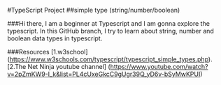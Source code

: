 #TypeScript Project
##simple type (string/number/boolean)

###Hi there,
I am a beginner at Typescript and I am gonna explore the typescript. In this GitHub branch, I try to learn about string, number and boolean data types in typescript.

###Resources
[1.w3school] (https://www.w3schools.com/typescript/typescript_simple_types.php).
[2.The Net Ninja youtube channel] (https://www.youtube.com/watch?v=2pZmKW9-I_k&list=PL4cUxeGkcC9gUgr39Q_yD6v-bSyMwKPUI)



